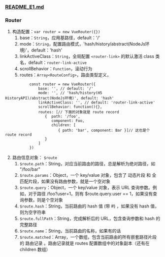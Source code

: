 ### [README_E1.md](https://github.com/luoleiself/summary/blob/master/vueJs/VueRouter/README_E1.md)
### Router
   1. 构造配置：`var router = new VueRouter({})`
      1. base：`String`，应用基路径，default：'/'
      2. mode：`String`，配置路由模式，'hash/history/abstract(NodeJs环境)'，default：'hash'
      3. linkActiveClass：`String`，全局配置 `<router-link>` 的默认激活 class 类名，default：`router-link-active`
      4. scrollBehavior：`Function`，滚动行为
      5. routes：`Array<RouteConfig>`，路由类型定义，
```      
           const router = new VueRouter({
               base: '', // default: '/'
               mode: '', // 'hash/history(H5 HistoryAPI)/abstract(NodeJs环境)', default: 'hash'
               linkActiveClass: '', // default: 'router-link-active'
               scrollBehavior: function(){},
               routes: [// 下面的对象就是 route record
                  {  path: '/foo', 
                     component: Foo,
                     children: [
                        { path: 'bar', component: Bar }]// 这也是个 route record
                  }
               ]
           })
```
  2. 路由信息对象： `$route`
     1. `$route.path`：String，对应当前路由的路径，总是解析为绝对路径，如 "/foo/bar"
     2. `$route.params`：Object，一个 key/value 对象，包含了 动态片段 和 全匹配片段，如果没有路由参数，就是一个空对象
     3. `$route.query`：Object，一个 key/value 对象，表示 URL 查询参数。例如，对于路径 /foo?user=1，则有 $route.query.user == 1，如果没有查询参数，则是个空对象
     4. `$route.hash`：String，当前路由的 hash 值 (带 #) ，如果没有 hash 值，则为空字符串
     5. `$route.fullPath`：String，完成解析后的 URL，包含查询参数和 hash 的完整路径
     6. `$route.name`：String，当前路由的名称，如果有的话
     7. `$route.matched`：Array，一个数组，包含当前路由的所有嵌套路径片段的 路由记录 。路由记录就是 routes 配置数组中的对象副本（还有在 children 数组）

            


